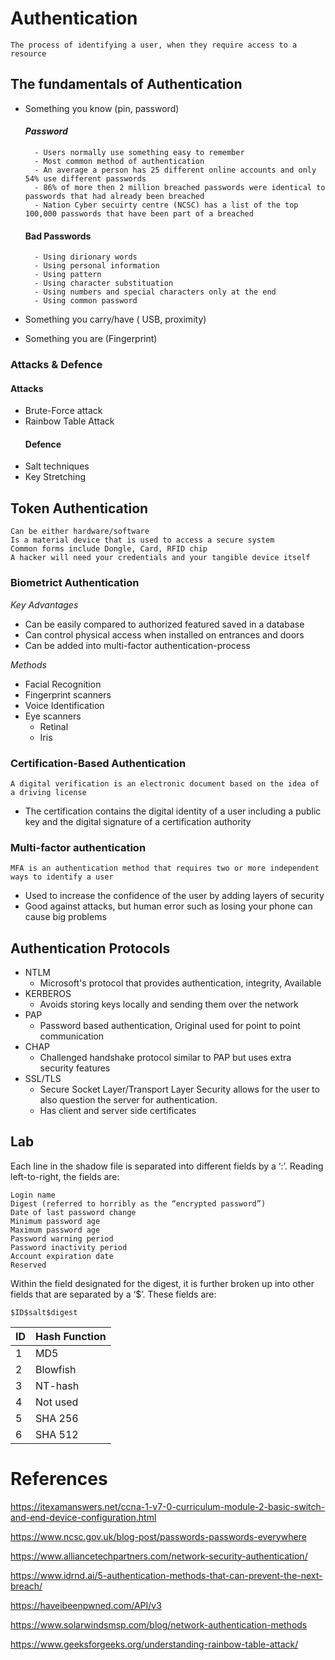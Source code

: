# Authentication

    The process of identifying a user, when they require access to a resource

## The fundamentals of Authentication

* Something you know (pin, password)

  #### *Password*
  
        - Users normally use something easy to remember
        - Most common method of authentication
        - An average a person has 25 different online accounts and only 54% use different passwords
        - 86% of more then 2 million breached passwords were identical to passwords that had already been breached 
        - Nation Cyber secuirty centre (NCSC) has a list of the top 100,000 passwords that have been part of a breached  
    #### Bad Passwords
        - Using dirionary words
        - Using personal information 
        - Using pattern 
        - Using character substituation
        - Using numbers and special characters only at the end 
        - Using common password
* Something you carry/have ( USB, proximity)
* Something you are (Fingerprint)

### Attacks & Defence
  #### Attacks
- Brute-Force attack 
- Rainbow Table Attack
  #### Defence 
- Salt techniques
- Key Stretching 

## Token Authentication 
    
    Can be either hardware/software
    Is a material device that is used to access a secure system
    Common forms include Dongle, Card, RFID chip  
    A hacker will need your credentials and your tangible device itself

### Biometrict Authentication 
  *Key Advantages*
  - Can be easily compared to authorized featured saved in a database 
  - Can control physical access when installed on entrances and doors
  - Can be added into multi-factor authentication-process

*Methods*

  - Facial Recognition
  - Fingerprint scanners 
  - Voice Identification
  - Eye scanners
      - Retinal
      - Iris 

### Certification-Based Authentication
    A digital verification is an electronic document based on the idea of a driving license
- The certification contains the digital identity of a user including a public key and the digital signature of a certification authority 

### Multi-factor authentication
    MFA is an authentication method that requires two or more independent ways to identify a user 
  - Used to increase the confidence of the user by adding layers of security
  - Good against attacks, but human error such as losing your phone can cause big problems 

## Authentication Protocols
- NTLM
  - Microsoft's protocol that provides authentication, integrity, Available
- KERBEROS 
  - Avoids storing keys locally and sending them over the network
- PAP
  - Password based authentication, Original used for point to point communication 
- CHAP 
  - Challenged handshake protocol similar to PAP but uses extra security features
- SSL/TLS
  - Secure Socket Layer/Transport Layer Security allows for the user to also question the server for authentication.
  - Has client and server side certificates 



## Lab 
Each line in the shadow file is separated into different fields by a ‘:’. Reading left-to-right,
the fields are:

    Login name
    Digest (referred to horribly as the “encrypted password”)
    Date of last password change
    Minimum password age
    Maximum password age
    Password warning period
    Password inactivity period
    Account expiration date
    Reserved
Within the field designated for the digest, it is further broken up into other fields that are
separated by a ‘$’. These fields are:
    
    $ID$salt$digest
| ID | Hash Function |
| --- | --- |
| 1 | MD5 |
| 2 | Blowfish |
| 3 | NT-hash |
| 4 | Not used |
| 5 | SHA 256 |
| 6 | SHA 512 |

# References

https://itexamanswers.net/ccna-1-v7-0-curriculum-module-2-basic-switch-and-end-device-configuration.html

https://www.ncsc.gov.uk/blog-post/passwords-passwords-everywhere

https://www.alliancetechpartners.com/network-security-authentication/

https://www.idrnd.ai/5-authentication-methods-that-can-prevent-the-next-breach/

https://haveibeenpwned.com/API/v3

https://www.solarwindsmsp.com/blog/network-authentication-methods

https://www.geeksforgeeks.org/understanding-rainbow-table-attack/